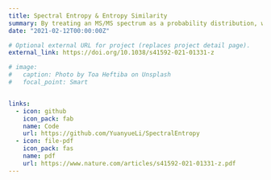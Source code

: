 ```yaml
---
title: Spectral Entropy & Entropy Similarity
summary: By treating an MS/MS spectrum as a probability distribution, we introduced the concept of **Spectral Entropy** to evaluate the information within the spectrum. Expanding on this idea, we proposed **Entropy Similarity** as a metric to measure the similarity between two spectra. Utilizing this approach can lead to a reduction in the false positive rate for metabolite identification by up to 40%.
date: "2021-02-12T00:00:00Z"

# Optional external URL for project (replaces project detail page).
external_link: https://doi.org/10.1038/s41592-021-01331-z

# image:
#   caption: Photo by Toa Heftiba on Unsplash
#   focal_point: Smart


links:
  - icon: github 
    icon_pack: fab
    name: Code
    url: https://github.com/YuanyueLi/SpectralEntropy
  - icon: file-pdf
    icon_pack: fas
    name: pdf
    url: https://www.nature.com/articles/s41592-021-01331-z.pdf
---
```

